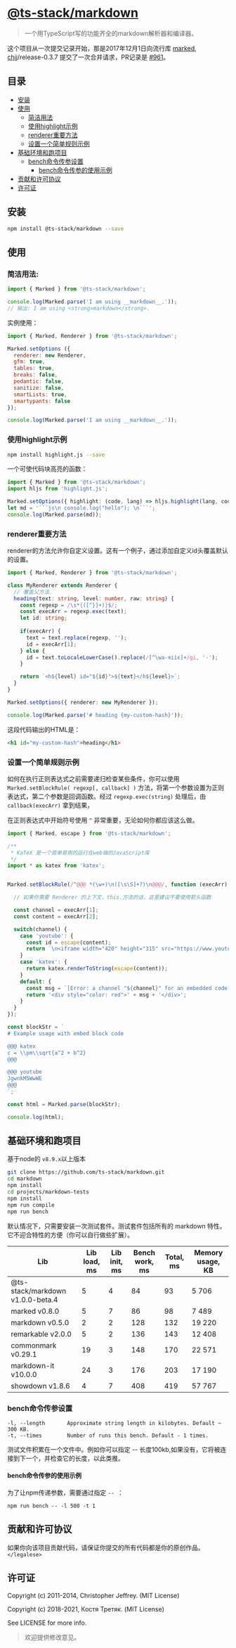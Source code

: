 # [@ts-stack/markdown](https://github.com/ts-stack/markdown)

> 一个用TypeScript写的功能齐全的markdown解析器和编译器。

这个项目从一次提交记录开始，那是2017年12月1日向流行库 [marked](https://github.com/markedjs/marked), [chjj](https://github.com/chjj)/release-0.3.7 提交了一次合并请求，PR记录是 [#961](https://github.com/markedjs/marked/pull/961)。

## 目录

- [安装](#安装)
- [使用](#使用)
  - [简洁用法](#简洁用法)
  - [使用highlight示例](#使用highlight示例)
  - [renderer重要方法](#renderer重要方法)
  - [设置一个简单规则示例](#设置一个简单规则示例)
- [基础环境和跑项目](#基础环境和跑项目)
  - [bench命令传参设置](#bench命令传参设置)
    - [bench命令传参的使用示例](#bench命令传参的使用示例)
- [贡献和许可协议](#贡献和许可协议)
- [许可证](#许可证)

## 安装

``` bash
npm install @ts-stack/markdown --save
```

## 使用

### 简洁用法:

```js
import { Marked } from '@ts-stack/markdown';

console.log(Marked.parse('I am using __markdown__.'));
// 输出: I am using <strong>markdown</strong>.
```

实例使用：

```js
import { Marked, Renderer } from '@ts-stack/markdown';

Marked.setOptions ({
  renderer: new Renderer,
  gfm: true,
  tables: true,
  breaks: false,
  pedantic: false,
  sanitize: false,
  smartLists: true,
  smartypants: false
});

console.log(Marked.parse('I am using __markdown__.'));
```

### 使用highlight示例

```bash
npm install highlight.js --save
```

一个可使代码块高亮的函数：

```ts
import { Marked } from '@ts-stack/markdown';
import hljs from 'highlight.js';

Marked.setOptions({ highlight: (code, lang) => hljs.highlight(lang, code).value });
let md = '```js\n console.log("hello"); \n```';
console.log(Marked.parse(md));
```
### renderer重要方法

renderer的方法允许你自定义设置。这有一个例子，通过添加自定义id头覆盖默认的设置。

```ts
import { Marked, Renderer } from '@ts-stack/markdown';

class MyRenderer extends Renderer {
  // 覆盖父方法.
  heading(text: string, level: number, raw: string) {
    const regexp = /\s*{([^}]+)}$/;
    const execArr = regexp.exec(text);
    let id: string;
    
    if(execArr) {
      text = text.replace(regexp, '');
      id = execArr[1];
    } else {
      id = text.toLocaleLowerCase().replace(/[^\wа-яіїє]+/gi, '-');
    }

    return `<h${level} id="${id}">${text}</h${level}>`;
  }
}

Marked.setOptions({ renderer: new MyRenderer });

console.log(Marked.parse('# heading {my-custom-hash}'));
```

这段代码输出的HTML是：

```html
<h1 id="my-custom-hash">heading</h1>
```

### 设置一个简单规则示例

如何在执行正则表达式之前需要递归检查某些条件，你可以使用 `Marked.setBlockRule( regexp[, callback] )` 方法，将第一个参数设置为正则表达式，第二个参数是回调函数。经过 `regexp.exec(string)` 处理后，由 `callback(execArr)` 拿到结果，

在正则表达式中开始符号使用 `^` 非常重要，无论如何你都应该这么做。

```ts
import { Marked, escape } from '@ts-stack/markdown';

/**
 * KaTeX 是一个简单易用的运行在web端的JavaScript库
 */
import * as katex from 'katex';


Marked.setBlockRule(/^@@@ *(\w+)\n([\s\S]+?)\n@@@/, function (execArr) {

  // 如果你需要 Renderer 的上下文，this.方法的话，这里建议不要使用箭头函数

  const channel = execArr[1];
  const content = execArr[2];

  switch(channel) {
    case 'youtube': {
      const id = escape(content);
      return `\n<iframe width="420" height="315" src="https://www.youtube.com/embed/${id}"></iframe>\n`;
    }
    case 'katex': {
      return katex.renderToString(escape(content));
    }
    default: {
      const msg = `[Error: a channel "${channel}" for an embedded code is not recognized]`;
      return '<div style="color: red">' + msg + '</div>';
    }
  }
});

const blockStr = `
# Example usage with embed block code

@@@ katex
c = \\pm\\sqrt{a^2 + b^2}
@@@

@@@ youtube
JgwnkM5WwWE
@@@
`;

const html = Marked.parse(blockStr);

console.log(html);
```

## 基础环境和跑项目

基于node的 `v8.9.x`以上版本

``` bash
git clone https://github.com/ts-stack/markdown.git
cd markdown
npm install
cd projects/markdown-tests
npm install
npm run compile
npm run bench
```

默认情况下，只需要安装一次测试套件。测试套件包括所有的 markdown 特性。它不迎合特性的方便（你可以自行做些扩展）。

| Lib                     | Lib load, ms | Lib init, ms | Bench work, ms | Total, ms | Memory usage, KB
| ------------------------|--------------|--------------|----------------|-----------|------------------
| @ts-stack/markdown v1.0.0-beta.4 | 5            | 4            | 84             | 93        | 5 706
| marked v0.8.0           | 5            | 7            | 86             | 98        | 7 489
| markdown v0.5.0         | 2            | 2            | 128            | 132       | 19 220
| remarkable v2.0.0       | 5            | 2            | 136            | 143       | 12 408
| commonmark v0.29.1      | 19           | 3            | 148            | 170       | 22 571
| markdown-it v10.0.0     | 24           | 3            | 176            | 203       | 17 190
| showdown v1.8.6         | 4            | 7            | 408            | 419       | 57 767

### bench命令传参设置

```text
-l, --length       Approximate string length in kilobytes. Default ~ 300 KB.
-t, --times        Number of runs this bench. Default - 1 times.
```
测试文件积累在一个文件中。例如你可以指定 -- 长度100kb,如果没有，它将被连接到下一个，并检查它的长度，以此类推。

#### bench命令传参的使用示例

为了让npm传递参数，需要通过指定 `-- `：

```text
npm run bench -- -l 500 -t 1
```

## 贡献和许可协议

如果你向该项目贡献代码，请保证你提交的所有代码都是你的原创作品。`</legalese>`

## 许可证

Copyright (c) 2011-2014, Christopher Jeffrey. (MIT License)

Copyright (c) 2018-2021, Костя Третяк. (MIT License)

See LICENSE for more info.

[gfm]: https://help.github.com/articles/github-flavored-markdown
[gfmf]: http://github.github.com/github-flavored-markdown/
[pygmentize]: https://github.com/rvagg/node-pygmentize-bundled
[highlight]: https://github.com/isagalaev/highlight.js
[badge]: http://badge.fury.io/js/marked
[tables]: https://github.com/adam-p/markdown-here/wiki/Markdown-Cheatsheet#wiki-tables
[breaks]: https://help.github.com/articles/github-flavored-markdown#newlines

> 欢迎提供修改意见。
